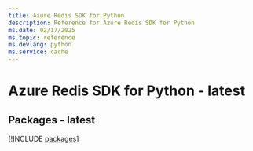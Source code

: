```yaml
---
title: Azure Redis SDK for Python
description: Reference for Azure Redis SDK for Python
ms.date: 02/17/2025
ms.topic: reference
ms.devlang: python
ms.service: cache
---
```

# Azure Redis SDK for Python - latest
## Packages - latest
[!INCLUDE [packages](redis-index.md)]